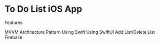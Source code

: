 # To Do List iOS App

Features:

MVVM Architecture Pattern
Using Swift
Using SwiftUI
Add List/Delete List
Firebase
